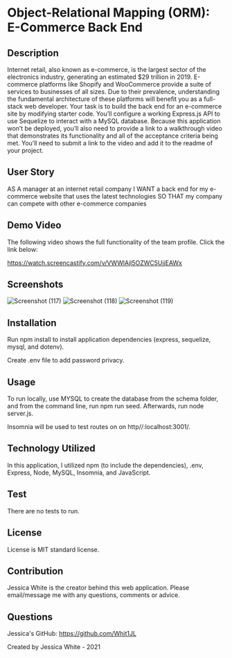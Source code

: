 # Object-Relational Mapping (ORM): E-Commerce Back End 

## Description

Internet retail, also known as e-commerce, is the largest sector of the electronics industry, generating an estimated $29 trillion in 2019. E-commerce platforms like Shopify and WooCommerce provide a suite of services to businesses of all sizes. Due to their prevalence, understanding the fundamental architecture of these platforms will benefit you as a full-stack web developer.
Your task is to build the back end for an e-commerce site by modifying starter code. You’ll configure a working Express.js API to use Sequelize to interact with a MySQL database.
Because this application won’t be deployed, you’ll also need to provide a link to a walkthrough video that demonstrates its functionality and all of the acceptance criteria being met. You’ll need to submit a link to the video and add it to the readme of your project.

## User Story

AS A manager at an internet retail company
I WANT a back end for my e-commerce website that uses the latest technologies
SO THAT my company can compete with other e-commerce companies

## Demo Video

The following video shows the full functionality of the team profile. Click the link below:

https://watch.screencastify.com/v/VWWlAjl5OZWC5UjjEAWx



## Screenshots
![Screenshot (117)](https://user-images.githubusercontent.com/82970208/141648814-e9c18893-62aa-450b-b57a-5741d8d6b572.png)
![Screenshot (118)](https://user-images.githubusercontent.com/82970208/141648820-99711391-fb5f-4282-8f30-4787df63f741.png)
![Screenshot (119)](https://user-images.githubusercontent.com/82970208/141648824-9ab625d7-feef-4c98-9fb7-3bfea2ddfc65.png)


## Installation 

Run npm install to install application dependencies (express, sequelize, mysql, and dotenv).

Create .env file to add password privacy.

## Usage 

To run locally, use MYSQL to create the database from the schema folder, and from the command line, run npm run seed. Afterwards, run node server.js.

Insomnia will be used to test routes on on http//:localhost:3001/.

## Technology Utilized 

In this application, I utilized npm (to include the dependencies), .env, Express, Node, MySQL, Insomnia, and JavaScript.

## Test

There are no tests to run.

## License 

License is MIT standard license. 

## Contribution

Jessica White is the creator behind this web application. Please email/message me with any questions, comments or advice. 

## Questions 

Jessica's GitHub: https://github.com/Whit1JL

Created by Jessica White - 2021 

